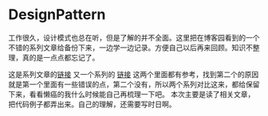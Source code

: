 # DesignPattern

工作很久，设计模式也总在听，但是了解的并不全面。这里把在博客园看到的一个不错的系列文章给备份下来，一边学一边记录。方便自己以后再来回顾。知识不整理，真的是一点点都忘记了。

这是系列文章的[链接](https://www.cnblogs.com/zhili/p/DesignPatternSummery.html) 
又一个系列的 [链接](https://www.cnblogs.com/PatrickLiu/p/8287784.html)
这两个里面都有参考，找到第二个的原因就是第一个里面有一些错误的点，第二个没有，所以两个系列对比这来，都给保留下来，看看懒癌的我什么时候能自己再梳理一下吧。
本次主要是读了相关文章，把代码例子都弄出来。自己的理解，还需要写时日啊。
